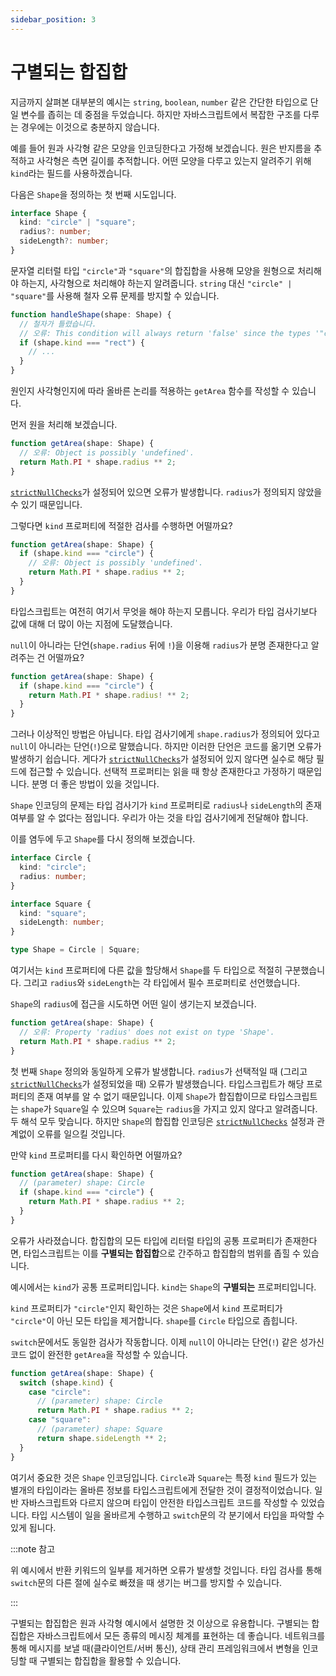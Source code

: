 ```yaml
---
sidebar_position: 3
---
```


# 구별되는 합집합

지금까지 살펴본 대부분의 예시는 `string`, `boolean`, `number` 같은 간단한 타입으로 단일 변수를 좁히는 데 중점을 두었습니다. 하지만 자바스크립트에서 복잡한 구조를 다루는 경우에는 이것으로 충분하지 않습니다.

예를 들어 원과 사각형 같은 모양을 인코딩한다고 가정해 보겠습니다. 원은 반지름을 추적하고 사각형은 측면 길이를 추적합니다. 어떤 모양을 다루고 있는지 알려주기 위해 `kind`라는 필드를 사용하겠습니다.

다음은 `Shape`을 정의하는 첫 번째 시도입니다.

```ts
interface Shape {
  kind: "circle" | "square";
  radius?: number;
  sideLength?: number;
}
```

문자열 리터럴 타입 `"circle"`과 `"square"`의 합집합을 사용해 모양을 원형으로 처리해야 하는지, 사각형으로 처리해야 하는지 알려줍니다. `string` 대신 `"circle" | "square"`를 사용해 철자 오류 문제를 방지할 수 있습니다.

```ts
function handleShape(shape: Shape) {
  // 철자가 틀렸습니다.
  // 오류: This condition will always return 'false' since the types '"circle" | "square"' and '"rect"' have no overlap.
  if (shape.kind === "rect") {
    // ...
  }
}
```

원인지 사각형인지에 따라 올바른 논리를 적용하는 `getArea` 함수를 작성할 수 있습니다.

먼저 원을 처리해 보겠습니다.

```ts
function getArea(shape: Shape) {
  // 오류: Object is possibly 'undefined'.
  return Math.PI * shape.radius ** 2;
}
```

[`strictNullChecks`](https://www.typescriptlang.org/tsconfig#strictNullChecks)가 설정되어 있으면 오류가 발생합니다. `radius`가 정의되지 않았을 수 있기 때문입니다.

그렇다면 `kind` 프로퍼티에 적절한 검사를 수행하면 어떨까요?

```ts
function getArea(shape: Shape) {
  if (shape.kind === "circle") {
    // 오류: Object is possibly 'undefined'.
    return Math.PI * shape.radius ** 2;
  }
}
```

타입스크립트는 여전히 여기서 무엇을 해야 하는지 모릅니다. 우리가 타입 검사기보다 값에 대해 더 많이 아는 지점에 도달했습니다.

`null`이 아니라는 단언(`shape.radius` 뒤에 `!`)을 이용해 `radius`가 분명 존재한다고 알려주는 건 어떨까요?

```ts
function getArea(shape: Shape) {
  if (shape.kind === "circle") {
    return Math.PI * shape.radius! ** 2;
  }
}
```

그러나 이상적인 방법은 아닙니다. 타입 검사기에게 `shape.radius`가 정의되어 있다고 `null`이 아니라는 단언(`!`)으로 말했습니다. 하지만 이러한 단언은 코드를 옮기면 오류가 발생하기 쉽습니다. 게다가 [`strictNullChecks`](https://www.typescriptlang.org/tsconfig#strictNullChecks)가 설정되어 있지 않다면 실수로 해당 필드에 접근할 수 있습니다. 선택적 프로퍼티는 읽을 때 항상 존재한다고 가정하기 때문입니다. 분명 더 좋은 방법이 있을 것입니다.

`Shape` 인코딩의 문제는 타입 검사기가 `kind` 프로퍼티로 `radius`나 `sideLength`의 존재 여부를 알 수 없다는 점입니다. 우리가 아는 것을 타입 검사기에게 전달해야 합니다.

이를 염두에 두고 `Shape`를 다시 정의해 보겠습니다.

```ts
interface Circle {
  kind: "circle";
  radius: number;
}

interface Square {
  kind: "square";
  sideLength: number;
}

type Shape = Circle | Square;
```

여기서는 `kind` 프로퍼티에 다른 값을 할당해서 `Shape`를 두 타입으로 적절히 구분했습니다. 그리고 `radius`와 `sideLength`는 각 타입에서 필수 프로퍼티로 선언했습니다.

`Shape`의 `radius`에 접근을 시도하면 어떤 일이 생기는지 보겠습니다.

```ts
function getArea(shape: Shape) {
  // 오류: Property 'radius' does not exist on type 'Shape'.
  return Math.PI * shape.radius ** 2;
}
```

첫 번째 `Shape` 정의와 동일하게 오류가 발생합니다. `radius`가 선택적일 때 (그리고 [`strictNullChecks`](https://www.typescriptlang.org/tsconfig#strictNullChecks)가 설정되었을 때) 오류가 발생했습니다. 타입스크립트가 해당 프로퍼티의 존재 여부를 알 수 없기 때문입니다. 이제 `Shape`가 합집합이므로 타입스크립트는 `shape`가 `Square`일 수 있으며 `Square`는 `radius`을 가지고 있지 않다고 알려줍니다. 두 해석 모두 맞습니다. 하지만 `Shape`의 합집합 인코딩은 [`strictNullChecks`](https://www.typescriptlang.org/tsconfig#strictNullChecks) 설정과 관계없이 오류를 일으킬 것입니다.

만약 `kind` 프로퍼티를 다시 확인하면 어떨까요?

```ts
function getArea(shape: Shape) {
  // (parameter) shape: Circle
  if (shape.kind === "circle") {
    return Math.PI * shape.radius ** 2;
  }
}
```

오류가 사라졌습니다. 합집합의 모든 타입에 리터럴 타입의 공통 프로퍼티가 존재한다면, 타입스크립트는 이를 **구별되는 합집합**으로 간주하고 합집합의 범위를 좁힐 수 있습니다.

예시에서는 `kind`가 공통 프로퍼티입니다. `kind`는 `Shape`의 **구별되는** 프로퍼티입니다.

`kind` 프로퍼티가 `"circle"`인지 확인하는 것은 `Shape`에서 `kind` 프로퍼티가 `"circle"`이 아닌 모든 타입을 제거합니다. `shape`를 `Circle` 타입으로 좁힙니다.

`switch`문에서도 동일한 검사가 작동합니다. 이제 `null`이 아니라는 단언(`!`) 같은 성가신 코드 없이 완전한 `getArea`을 작성할 수 있습니다.

```ts
function getArea(shape: Shape) {
  switch (shape.kind) {
    case "circle":
      // (parameter) shape: Circle
      return Math.PI * shape.radius ** 2;
    case "square":
      // (parameter) shape: Square
      return shape.sideLength ** 2;
  }
}
```

여기서 중요한 것은 `Shape` 인코딩입니다. `Circle`과 `Square`는 특정 `kind` 필드가 있는 별개의 타입이라는 올바른 정보를 타입스크립트에게 전달한 것이 결정적이었습니다. 일반 자바스크립트와 다르지 않으며 타입이 안전한 타입스크립트 코드를 작성할 수 있었습니다. 타입 시스템이 일을 올바르게 수행하고 `switch`문의 각 분기에서 타입을 파악할 수 있게 됩니다.

:::note 참고

위 예시에서 반환 키워드의 일부를 제거하면 오류가 발생할 것입니다. 타입 검사를 통해 `switch`문의 다른 절에 실수로 빠졌을 때 생기는 버그를 방지할 수 있습니다.

:::

구별되는 합집합은 원과 사각형 예시에서 설명한 것 이상으로 유용합니다. 구별되는 합집합은 자바스크립트에서 모든 종류의 메시징 체계를 표현하는 데 좋습니다. 네트워크를 통해 메시지를 보낼 때(클라이언트/서버 통신), 상태 관리 프레임워크에서 변형을 인코딩할 때 구별되는 합집합을 활용할 수 있습니다.